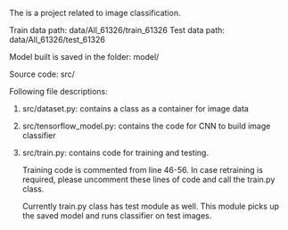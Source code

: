 The is a project related to image classification.

Train data path: data/All_61326/train_61326
Test data path: data/All_61326/test_61326

Model built is saved in the folder: model/

Source code: src/

Following file descriptions: 
1. src/dataset.py: contains a class as a container for image data
2. src/tensorflow_model.py: contains the code for CNN to build image classifier
3. src/train.py: contains code for training and testing. 

    Training code is commented from line 46-56. In case retraining is required, please uncomment 
    these lines of code and call the train.py class.
    
    Currently train.py class has test module as well. This module picks up the saved model and 
    runs classifier on test images.
    
